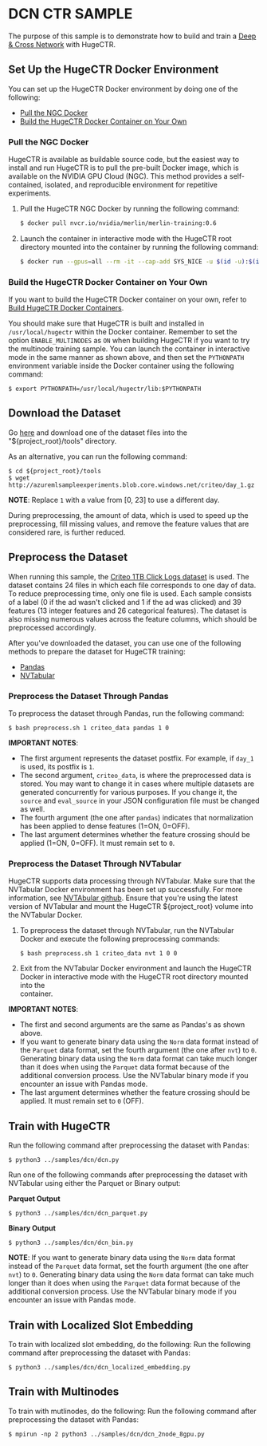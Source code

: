 # DCN CTR SAMPLE #
The purpose of this sample is to demonstrate how to build and train a [Deep & Cross Network](https://arxiv.org/pdf/1708.05123.pdf) with HugeCTR.

## Set Up the HugeCTR Docker Environment ##
You can set up the HugeCTR Docker environment by doing one of the following:
- [Pull the NGC Docker](#pull-the-ngc-docker)
- [Build the HugeCTR Docker Container on Your Own](#build-the-hugectr-docker-container-on-your-own)

### Pull the NGC Docker ###
HugeCTR is available as buildable source code, but the easiest way to install and run HugeCTR is to pull the pre-built Docker image, which is available on the NVIDIA GPU Cloud (NGC). This method provides a self-contained, isolated, and reproducible environment for repetitive experiments.

1. Pull the HugeCTR NGC Docker by running the following command:
   ```bash
   $ docker pull nvcr.io/nvidia/merlin/merlin-training:0.6
   ```
2. Launch the container in interactive mode with the HugeCTR root directory mounted into the container by running the following command:
   ```bash
   $ docker run --gpus=all --rm -it --cap-add SYS_NICE -u $(id -u):$(id -g) -v $(pwd):/hugectr -w /hugectr nvcr.io/nvidia/merlin/merlin-training:0.6
   ```

### Build the HugeCTR Docker Container on Your Own ###
If you want to build the HugeCTR Docker container on your own, refer to [Build HugeCTR Docker Containers](../../tools/dockerfiles#build-container-for-model-training).

You should make sure that HugeCTR is built and installed in `/usr/local/hugectr` within the Docker container. Remember to set the option `ENABLE_MULTINODES` as `ON` when building HugeCTR if you want to try the multinode training sample. You can launch the container in interactive mode in the same manner as shown above, and then set the `PYTHONPATH` environment variable inside the Docker container using the following command:
```shell
$ export PYTHONPATH=/usr/local/hugectr/lib:$PYTHONPATH
``` 

## Download the Dataset ##
Go [here](https://ailab.criteo.com/download-criteo-1tb-click-logs-dataset/) and download one of the dataset files into the "${project_root}/tools" directory. 

As an alternative, you can run the following command:
```
$ cd ${project_root}/tools
$ wget http://azuremlsampleexperiments.blob.core.windows.net/criteo/day_1.gz
```

**NOTE**: Replace `1` with a value from [0, 23] to use a different day.

During preprocessing, the amount of data, which is used to speed up the preprocessing, fill missing values, and remove the feature values that are considered rare, is further reduced.

## Preprocess the Dataset ##
When running this sample, the [Criteo 1TB Click Logs dataset](https://ailab.criteo.com/download-criteo-1tb-click-logs-dataset/) is used. The dataset contains 24 files in which each file corresponds to one day of data. To reduce preprocessing time, only one file is used. Each sample consists of a label (0 if the ad wasn't clicked and 1 if the ad was clicked) and 39 features (13 integer features and 26 categorical features). The dataset is also missing numerous values across the feature columns, which should be preprocessed accordingly.

After you've downloaded the dataset, you can use one of the following methods to prepare the dataset for HugeCTR training:
- [Pandas](#preprocess-the-dataset-through-pandas)
- [NVTabular](#preprocess-the-dataset-through-nvtabular)

### Preprocess the Dataset Through Pandas ###
To preprocess the dataset through Pandas, run the following command:
```shell
$ bash preprocess.sh 1 criteo_data pandas 1 0
```

**IMPORTANT NOTES**: 
- The first argument represents the dataset postfix. For example, if `day_1` is used, its postfix is `1`.
- The second argument, `criteo_data`, is where the preprocessed data is stored. You may want to change it in cases where multiple datasets are generated concurrently for various purposes. If you change it, the `source` and `eval_source` in your JSON configuration file must be changed as well.
- The fourth argument (the one after `pandas`) indicates that normalization has been applied to dense features (1=ON, 0=OFF).
- The last argument determines whether the feature crossing should be applied (1=ON, 0=OFF). It must remain set to `0`.

### Preprocess the Dataset Through NVTabular ###
HugeCTR supports data processing through NVTabular. Make sure that the NVTabular Docker environment has been set up successfully. For more information, see [NVTAbular github](https://github.com/NVIDIA/NVTabular). Ensure that you're using the latest version of NVTabular and mount the HugeCTR ${project_root} volume into the NVTabular Docker.

1. To preprocess the dataset through NVTabular, run the NVTabular Docker and execute the following preprocessing commands:
   ```shell
   $ bash preprocess.sh 1 criteo_data nvt 1 0 0
   ```
2. Exit from the NVTabular Docker environment and launch the HugeCTR Docker in interactive mode with the HugeCTR root directory mounted into the  
   container.

**IMPORTANT NOTES**: 
- The first and second arguments are the same as Pandas's as shown above.
- If you want to generate binary data using the `Norm` data format instead of the `Parquet` data format, set the fourth argument (the one after `nvt`) to `0`. Generating binary data using the `Norm` data format can take much longer than it does when using the `Parquet` data format because of the additional conversion process. Use the NVTabular binary mode if you encounter an issue with Pandas mode.
- The last argument determines whether the feature crossing should be applied. It must remain set to `0` (OFF).

## Train with HugeCTR ##
Run the following command after preprocessing the dataset with Pandas:
```shell
$ python3 ../samples/dcn/dcn.py
```

Run one of the following commands after preprocessing the dataset with NVTabular using either the Parquet or Binary output:

**Parquet Output**
```shell
$ python3 ../samples/dcn/dcn_parquet.py
```

**Binary Output**
```shell
$ python3 ../samples/dcn/dcn_bin.py
```

**NOTE**: If you want to generate binary data using the `Norm` data format instead of the `Parquet` data format, set the fourth argument (the one after `nvt`) to `0`. Generating binary data using the `Norm` data format can take much longer than it does when using the `Parquet` data format because of the additional conversion process. Use the NVTabular binary mode if you encounter an issue with Pandas mode.

## Train with Localized Slot Embedding ##
To train with localized slot embedding, do the following:
Run the following command after preprocessing the dataset with Pandas:
   ```shell
   $ python3 ../samples/dcn/dcn_localized_embedding.py
   ```

## Train with Multinodes ##
To train with mutlinodes, do the following:
Run the following command after preprocessing the dataset with Pandas:
   ```shell
   $ mpirun -np 2 python3 ../samples/dcn/dcn_2node_8gpu.py
   ```

